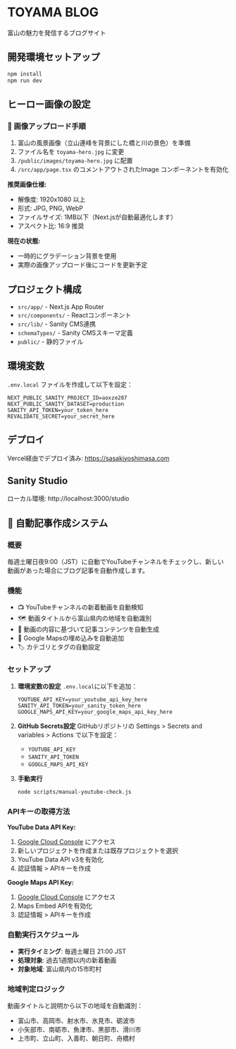 # TOYAMA BLOG

富山の魅力を発信するブログサイト

## 開発環境セットアップ

```bash
npm install
npm run dev
```

## ヒーロー画像の設定

### 📸 画像アップロード手順

1. 富山の風景画像（立山連峰を背景にした橋と川の景色）を準備
2. ファイル名を `toyama-hero.jpg` に変更
3. `/public/images/toyama-hero.jpg` に配置
4. `/src/app/page.tsx` のコメントアウトされたImage コンポーネントを有効化

**推奨画像仕様:**
- 解像度: 1920x1080 以上
- 形式: JPG, PNG, WebP
- ファイルサイズ: 1MB以下（Next.jsが自動最適化します）
- アスペクト比: 16:9 推奨

**現在の状態:**
- 一時的にグラデーション背景を使用
- 実際の画像アップロード後にコードを更新予定

## プロジェクト構成

- `src/app/` - Next.js App Router
- `src/components/` - Reactコンポーネント
- `src/lib/` - Sanity CMS連携
- `schemaTypes/` - Sanity CMSスキーマ定義
- `public/` - 静的ファイル

## 環境変数

`.env.local` ファイルを作成して以下を設定：

```
NEXT_PUBLIC_SANITY_PROJECT_ID=aoxze287
NEXT_PUBLIC_SANITY_DATASET=production
SANITY_API_TOKEN=your_token_here
REVALIDATE_SECRET=your_secret_here
```

## デプロイ

Vercel経由でデプロイ済み: https://sasakiyoshimasa.com

## Sanity Studio

ローカル環境: http://localhost:3000/studio

## 🤖 自動記事作成システム

### 概要
毎週土曜日夜9:00（JST）に自動でYouTubeチャンネルをチェックし、新しい動画があった場合にブログ記事を自動作成します。

### 機能
- 📺 YouTubeチャンネルの新着動画を自動検知
- 🗺️ 動画タイトルから富山県内の地域を自動識別
- 📝 動画の内容に基づいて記事コンテンツを自動生成
- 🗾 Google Mapsの埋め込みを自動追加
- 🏷️ カテゴリとタグの自動設定

### セットアップ

1. **環境変数の設定**
   `.env.local`に以下を追加：
   ```
   YOUTUBE_API_KEY=your_youtube_api_key_here
   SANITY_API_TOKEN=your_sanity_token_here
   GOOGLE_MAPS_API_KEY=your_google_maps_api_key_here
   ```

2. **GitHub Secrets設定**
   GitHubリポジトリの Settings > Secrets and variables > Actions で以下を設定：
   - `YOUTUBE_API_KEY`
   - `SANITY_API_TOKEN` 
   - `GOOGLE_MAPS_API_KEY`

3. **手動実行**
   ```bash
   node scripts/manual-youtube-check.js
   ```

### APIキーの取得方法

**YouTube Data API Key:**
1. [Google Cloud Console](https://console.developers.google.com) にアクセス
2. 新しいプロジェクトを作成または既存プロジェクトを選択
3. YouTube Data API v3を有効化
4. 認証情報 > APIキーを作成

**Google Maps API Key:**
1. [Google Cloud Console](https://console.cloud.google.com) にアクセス
2. Maps Embed APIを有効化
3. 認証情報 > APIキーを作成

### 自動実行スケジュール
- **実行タイミング**: 毎週土曜日 21:00 JST
- **処理対象**: 過去1週間以内の新着動画
- **対象地域**: 富山県内の15市町村

### 地域判定ロジック
動画タイトルと説明から以下の地域を自動識別：
- 富山市、高岡市、射水市、氷見市、砺波市
- 小矢部市、南砺市、魚津市、黒部市、滑川市
- 上市町、立山町、入善町、朝日町、舟橋村